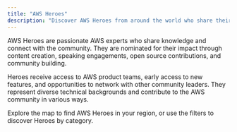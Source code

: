```yaml
---
title: "AWS Heroes"
description: "Discover AWS Heroes from around the world who share their knowledge and expertise with the community."
---
```


AWS Heroes are passionate AWS experts who share knowledge and connect with the community. They are nominated for their impact through content creation, speaking engagements, open source contributions, and community building.

Heroes receive access to AWS product teams, early access to new features, and opportunities to network with other community leaders. They represent diverse technical backgrounds and contribute to the AWS community in various ways.

Explore the map to find AWS Heroes in your region, or use the filters to discover Heroes by category.
